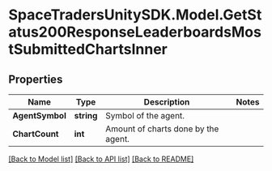 # SpaceTradersUnitySDK.Model.GetStatus200ResponseLeaderboardsMostSubmittedChartsInner

## Properties

Name | Type | Description | Notes
------------ | ------------- | ------------- | -------------
**AgentSymbol** | **string** | Symbol of the agent. | 
**ChartCount** | **int** | Amount of charts done by the agent. | 

[[Back to Model list]](../README.md#documentation-for-models) [[Back to API list]](../README.md#documentation-for-api-endpoints) [[Back to README]](../README.md)

